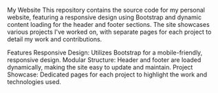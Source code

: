 My Website
This repository contains the source code for my personal website, featuring a responsive design using Bootstrap and dynamic content loading for the header and footer sections. The site showcases various projects I've worked on, with separate pages for each project to detail my work and contributions.

Features
Responsive Design: Utilizes Bootstrap for a mobile-friendly, responsive design.
Modular Structure: Header and footer are loaded dynamically, making the site easy to update and maintain.
Project Showcase: Dedicated pages for each project to highlight the work and technologies used.
